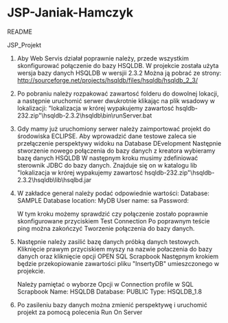 # JSP-Janiak-Hamczyk
README

JSP_Projekt

1. Aby Web Servis działał poprawnie należy, przede wszystkim skonfigurować połączenie do bazy HSQLDB.
   W projekcie została użyta wersja bazy danych HSQLDB w wersjii 2.3.2
   Można ją pobrać ze strony:
   http://sourceforge.net/projects/hsqldb/files/hsqldb/hsqldb_2_3/

2. Po pobraniu należy rozpakować zawartosć folderu do dowolnej lokacji, a następnie uruchomić serwer
   dwukrotnie klikając na plik wsadowy w lokalizacji:
   "lokalizacja w krórej wypakujemy zawartosć hsqldb-232.zip"\hsqldb-2.3.2\hsqldb\bin\runServer.bat

3. Gdy mamy już uruchomiony serwer należy zaimportować projekt do środowiska ECLIPSE.
   Aby wprowadzić dane testowe zaleca sie przełączenie perspektywy widoku na Database DEvelopment
   Następnie stworzenie nowego połączenia do bazy danych z kreatora wybieramy bazę danych HSQLDB
   W następnym kroku musimy zdefiniować sterownik JDBC do bazy danych. Znajduje się on w katalogu lib
   "lokalizacja w krórej wypakujemy zawartosć hsqldb-232.zip"\hsqldb-2.3.2\hsqldb\lib\hsqlbd.jar

4. W zakładce general należy podać odpowiednie wartości:
   Database: SAMPLE
   Database location: MyDB
   User name: sa
   Password: 

   W tym kroku możemy sprawdzić czy połączenie zostało poprawnie skonfigurowane przyciskiem Test Connection
   Po poprawnym teście ping można zakończyć Tworzenie połączenia do bazy danych.

5. Następnie należy zasilić bazę danych próbką danych testowych.
   Kliknięcie prawym przyciskiem myszy na nazwie połaczenia do bazy danych oraz kliknięcie opcji OPEN SQL Scrapbook
   Następnym krokiem będzie przekopiowanie zawartości pliku "InsertyDB" umieszczonego w projekcie.
   
   Należy pamiętać o wyborze Opcji w Connection profile w SQL Scrapbook
   Name: HSQLDB
   Database: PUBLIC
   Type: HSQLDB_1.8

6. Po zasileniu bazy danych można zmienić perspektywę i uruchomić projekt za pomocą polecenia Run On Server


